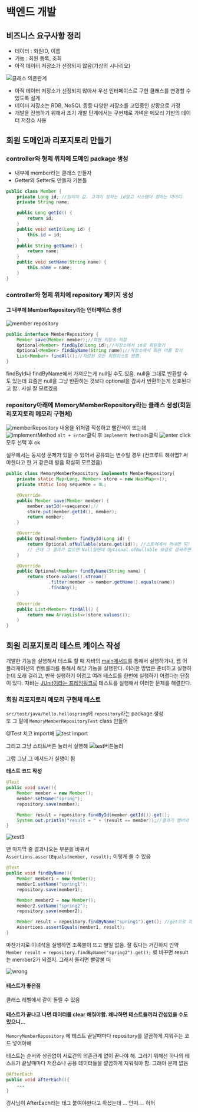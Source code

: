 # 백엔드 개발
## 비즈니스 요구사항 정리
- 데이터 : 회원ID, 이름
- 기능 : 회원 등록, 조회
- 아직 데이터 저장소가 선정되지 않음(가상의 시나리오)

![클래스 의존관계](../imgs/class_dependency.png)
- 아직 데이터 저장소가 선정되지 않아서 우선 인터페이스로 구현 클래스를 변경할 수 있도록 설계
- 데이터 저장소는 RDB, NoSQL 등등 다양한 저장소를 고민중인 상황으로 가정
- 개발을 진행하기 위해서 초기 개발 단계에서는 구현체로 가벼운 메모리 기반의 데이터 저장소 사용

## 회원 도메인과 리포지토리 만들기
### controller와 형제 위치에 도메인 package 생성
- 내부에 member라는 클래스 만들자
- Getter와 Setter도 만들자
기본틀
```java
public class Member {
    private Long id; //임의의 값. 고객이 정하는 id말고 시스템이 정하는 아이디
    private String name;

    public Long getId() {
        return id;
    }
    public void setId(Long id) {
        this.id = id;
    }
    public String getName() {
        return name;
    }
    public void setName(String name) {
        this.name = name;
    }
}

```
### controller와 형제 위치에 repository 페키지 생성
#### 그 내부에 MemberRepository라는 인터페이스 생성

![member repository](../imgs/MemberRepository.png)

```java
public interface MemberRepository {
    Member save(Member member);//회원 저장소 저장
    Optional<Member> findById(Long id);//저장소에서 id로 회원찾기
    Optional<Member> findByName(String name);//저장소에서 회원 이름 찾기
    List<Member> findAll();//저장된 모든 회원리스트 반환
}
```
findById나 findByName에서 가져오는게 null일 수도 있음. null을 그대로 반환할 수도 있는데 요즘은 null을 그냥 반환하는 것보다 optional을 감싸서 반환하는게 선호된다고 함.. 사실 잘 모르겠음

### repository아래에 MemoryMemberRepository라는 클래스 생성(회원 리포지토리 메모리 구현체)

![memberRepository](../imgs/meberRepository.png)
내용을 위처럼 작성하고 빨간색이 뜨는데
![implementMethod](../imgs/implementMethod.png)
`alt + Enter`클릭 후 `Implement Methods`클릭
![enter click](../imgs/implement_enter.png)
모두 선택 후 ok 

실무에서는 동시성 문제가 있을 수 있어서 공유되는 변수일 경우 (컨크루트 해쉬맵? 써야한다고 한 거 같은데 발음 확실히 모르겠음) 


```java
public class MemoryMemberRepository implements MemberRepository{
    private static Map<Long, Member> store = new HashMap<>();
    private static long sequence = 0L;

    @Override
    public Member save(Member member) {
        member.setId(++sequence);//
        store.put(member.getId(), member);
        return member;
    }

    @Override
    public Optional<Member> findById(Long id) {
        return Optional.ofNullable(store.get(id)); //스토어에서 꺼내면 되! 라고 말씀하심..
        // 근데 그 결과가 없으면 Null일텐데 Optional.ofNullable 요걸로 감싸주면 클라이언트에서 뭘 할 수 있다함
    }

    @Override
    public Optional<Member> findByName(String name) {
        return store.values().stream()
                .filter(member -> member.getName().equals(name))
                .findAny();
    }

    @Override
    public List<Member> findAll() {
        return new ArrayList<>(store.values());
    }
}
```

## 회원 리포지토리 테스트 케이스 작성
개발한 기능을 실행해서 테스트 할 때 자바의 <u>main메서드</u>를 통해서 실행하거나, 웹 어플리케이션의 컨트롤러를 통해서 해당 기능을 실행한다. 이러한 방법은 준비하고 실행하는데 오래 걸리고, 반복 실행하기 어렵고 여러 테스트를 한번에 실행하기 어렵다는 단점이 있다. 자바는 <u>JUnit이라는 프레임워크로</u> 테스트를 실행해서 이러한 문제를 해결한다.

### 회원 리포지토리 메모리 구현체 테스트

`src/test/java/hello.hellospring`에 `repository`라는 package 생성<br>
또 그 밑에 `MemoryMemberRepositoryTest` class 만들어


@Test 치고 import해
![test import](../imgs/test1.png)

그리고 그냥 스타트버튼 눌러서 실행해
![test버튼눌러](../imgs/test2.png)

그럼 그냥 그 메서드가 실행이 됨

**테스트 코드 작성**
```java
@Test
public void save(){
    Member member = new Member();
    member.setName("spring");
    repository.save(member);

    Member result = repository.findById(member.getId()).get();
    System.out.println("result = " + (result == member));//결과가 멤버와 같은지 확인
}
```
![test3](../imgs/test3.png)

맨 마지막 줄 결과나오는 부분을 바꿔서<br>
`Assertions.assertEquals(member, result);` 이렇게 쓸 수 있음


```java
@Test
public void findByName(){
    Member member1 = new Member();
    member1.setName("spring1");
    repository.save(member1);

    Member member2 = new Member();
    member2.setName("spring2");
    repository.save(member2);

    Member result = repository.findByName("spring1").get(); //get으로 꺼내면 optional한번 깔 수 있음
    Assertions.assertEquals(member1, result);
}
```
마찬가지로 이녀석을 실행하면 초록불이 뜨고 별일 없음. 잘 됬다는 거긴하지
만약 `Member result = repository.findByName("spring2").get();` 로 바꾸면 result는 member2가 되겠지. 그래서 돌리면 빨갛불 떠

![wrong](../imgs/wrong.png)

#### 테스트가 좋은점
클래스 레벨에서 같이 돌릴 수 있음

#### 테스트가 끝나고 나면 데이터를 clear 해줘야함. 왜냐하면 테스트들끼리 간섭있을 수도 있으니...

`MemoryMemberRepository` 에 테스트 끝날때마다 repository를 깔끔하게 지워주는 코드 넣어야해

테스트는 순서와 상관없이 서로간의 의존관계 없이 끝나야 해. 그러기 위해선 하나의 테스트가 끝날때마다 저장소나 공용 데이터들을 깔끔하게 지워줘야 함. 그래야 문제 없음

```java
@AfterEach
public void afterEach(){
    ...
}
```
강사님이 AfterEach라는 태그 붙여야한다고 하셨는데 ... 안떠.... 허허